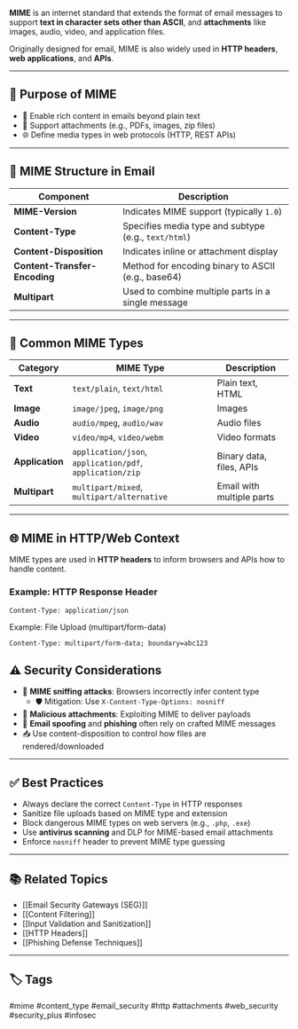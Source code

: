 **MIME** is an internet standard that extends the format of email messages to support **text in character sets other than ASCII**, and **attachments** like images, audio, video, and application files.

Originally designed for email, MIME is also widely used in **HTTP headers**, **web applications**, and **APIs**.

---

## 🎯 Purpose of MIME

- 🧾 Enable rich content in emails beyond plain text
- 📎 Support attachments (e.g., PDFs, images, zip files)
- 🌐 Define media types in web protocols (HTTP, REST APIs)

---

## 🧱 MIME Structure in Email

| Component            | Description                                                |
|-----------------------|------------------------------------------------------------|
| **MIME-Version**       | Indicates MIME support (typically `1.0`)                   |
| **Content-Type**       | Specifies media type and subtype (e.g., `text/html`)       |
| **Content-Disposition**| Indicates inline or attachment display                     |
| **Content-Transfer-Encoding** | Method for encoding binary to ASCII (e.g., base64)  |
| **Multipart**          | Used to combine multiple parts in a single message         |

---

## 🧾 Common MIME Types

| Category     | MIME Type                  | Description                          |
|--------------|----------------------------|--------------------------------------|
| **Text**      | `text/plain`, `text/html`   | Plain text, HTML                     |
| **Image**     | `image/jpeg`, `image/png`   | Images                               |
| **Audio**     | `audio/mpeg`, `audio/wav`   | Audio files                          |
| **Video**     | `video/mp4`, `video/webm`   | Video formats                        |
| **Application** | `application/json`, `application/pdf`, `application/zip` | Binary data, files, APIs     |
| **Multipart** | `multipart/mixed`, `multipart/alternative` | Email with multiple parts         |

---

## 🌐 MIME in HTTP/Web Context

MIME types are used in **HTTP headers** to inform browsers and APIs how to handle content.

### Example: HTTP Response Header
```http
Content-Type: application/json
```

Example: File Upload (multipart/form-data)
```
Content-Type: multipart/form-data; boundary=abc123
```

## ⚠️ Security Considerations

- 🐞 **MIME sniffing attacks**: Browsers incorrectly infer content type
    - 🛡️ Mitigation: Use `X-Content-Type-Options: nosniff`
- 📎 **Malicious attachments**: Exploiting MIME to deliver payloads
- 🔐 **Email spoofing** and **phishing** often rely on crafted MIME messages
- 📥 Use content-disposition to control how files are rendered/downloaded

---

## ✅ Best Practices

- Always declare the correct `Content-Type` in HTTP responses
- Sanitize file uploads based on MIME type and extension
- Block dangerous MIME types on web servers (e.g., `.php`, `.exe`)
- Use **antivirus scanning** and DLP for MIME-based email attachments
- Enforce `nosniff` header to prevent MIME type guessing

---

## 📚 Related Topics

- [[Email Security Gateways (SEG)]]
- [[Content Filtering]]
- [[Input Validation and Sanitization]]
- [[HTTP Headers]]
- [[Phishing Defense Techniques]]

---

## 🏷 Tags

#mime #content_type #email_security #http #attachments #web_security #security_plus #infosec